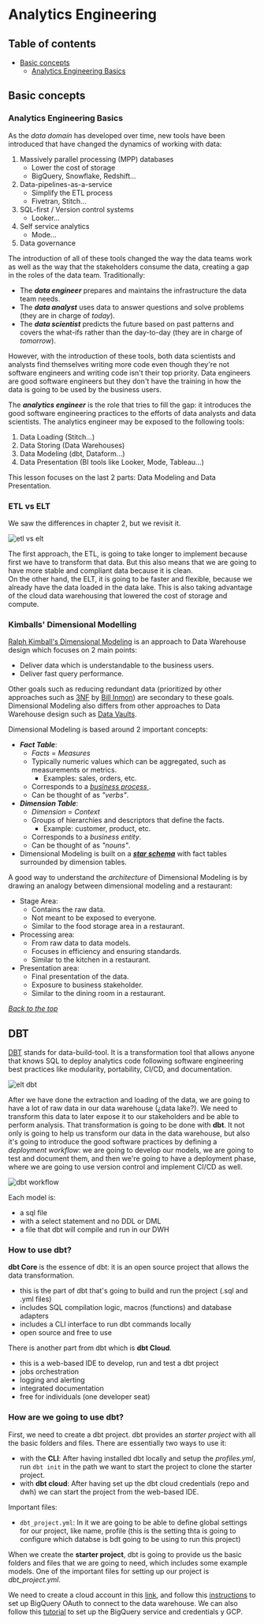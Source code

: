 # Analytics Engineering

## Table of contents
- [Basic concepts](#basic_-concepts) 
    - [Analytics Engineering Basics](#analytics-engineering-basics)

## Basic concepts
### Analytics Engineering Basics

As the _data domain_ has developed over time, new tools have been introduced that have changed the dynamics of working with data:

1. Massively parallel processing (MPP) databases
    * Lower the cost of storage 
    * BigQuery, Snowflake, Redshift...
1. Data-pipelines-as-a-service
    * Simplify the ETL process
    * Fivetran, Stitch...
1. SQL-first / Version control systems
    * Looker...
1. Self service analytics
    * Mode...
1. Data governance

The introduction of all of these tools changed the way the data teams work as well as the way that the stakeholders consume the data, creating a gap in the roles of the data team. Traditionally:

* The ***data engineer*** prepares and maintains the infrastructure the data team needs.
* The ***data analyst*** uses data to answer questions and solve problems (they are in charge of _today_).
* The ***data scientist*** predicts the future based on past patterns and covers the what-ifs rather than the day-to-day (they are in charge of _tomorrow_).

However, with the introduction of these tools, both data scientists and analysts find themselves writing more code even though they're not software engineers and writing code isn't their top priority.  Data engineers are good software engineers but they don't have the training in how the data is going to be used  by the business users.

The ***analytics engineer*** is the role that tries to fill the gap: it introduces the good software engineering practices to the efforts of data analysts and data scientists. The analytics engineer may be exposed to the following tools:
1. Data Loading (Stitch...)
1. Data Storing (Data Warehouses)
1. Data Modeling (dbt, Dataform...)
1. Data Presentation (BI tools like Looker, Mode, Tableau...)

This lesson focuses on the last 2 parts: Data Modeling and Data Presentation.

### ETL vs ELT

We saw the differences in chapter 2, but we revisit it.

![etl vs elt](../images/04_01_etlvselt.png)

The first approach, the ETL, is going to take longer to implement because first we have to transform that data. But this also means that we are going to have more stable and compliant data because it is clean.  
On the other hand, the ELT, it is going to be faster and flexible, because we already have the data loaded in the data lake. This is also taking advantage of the cloud data warehousing that lowered the cost of storage and compute.

### Kimballs' Dimensional Modelling

[Ralph Kimball's Dimensional Modeling](https://www.wikiwand.com/en/Dimensional_modeling#:~:text=Dimensional%20modeling%20(DM)%20is%20part,use%20in%20data%20warehouse%20design.) is an approach to Data Warehouse design which focuses on 2 main points:
* Deliver data which is understandable to the business users.
* Deliver fast query performance.

Other goals such as reducing redundant data (prioritized by other approaches such as [3NF](https://www.wikiwand.com/en/Third_normal_form#:~:text=Third%20normal%20form%20(3NF)%20is,integrity%2C%20and%20simplify%20data%20management.) by [Bill Inmon](https://www.wikiwand.com/en/Bill_Inmon)) are secondary to these goals. Dimensional Modeling also differs from other approaches to Data Warehouse design such as [Data Vaults](https://www.wikiwand.com/en/Data_vault_modeling).

Dimensional Modeling is based around 2 important concepts:
* ***Fact Table***:
    * _Facts_ = _Measures_
    * Typically numeric values which can be aggregated, such as measurements or metrics.
        * Examples: sales, orders, etc.
    * Corresponds to a [_business process_ ](https://www.wikiwand.com/en/Business_process).
    * Can be thought of as _"verbs"_.
* ***Dimension Table***:
    * _Dimension_ = _Context_
    * Groups of hierarchies and descriptors that define the facts.
        * Example: customer, product, etc.
    * Corresponds to a _business entity_.
    * Can be thought of as _"nouns"_.
* Dimensional Modeling is built on a [***star schema***](https://www.wikiwand.com/en/Star_schema) with fact tables surrounded by dimension tables.

A good way to understand the _architecture_ of Dimensional Modeling is by drawing an analogy between dimensional modeling and a restaurant:
* Stage Area:
    * Contains the raw data.
    * Not meant to be exposed to everyone.
    * Similar to the food storage area in a restaurant.
* Processing area:
    * From raw data to data models.
    * Focuses in efficiency and ensuring standards.
    * Similar to the kitchen in a restaurant.
* Presentation area:
    * Final presentation of the data.
    * Exposure to business stakeholder.
    * Similar to the dining room in a restaurant.

_[Back to the top](#)_


## DBT

[DBT](https://www.getdbt.com/) stands for data-build-tool. It is a transformation tool that allows anyone that knows SQL to deploy analytics code following software engineering best practices like modularity, portability, CI/CD, and documentation.

![elt dbt](../images/04_02_elt_dbt.png)

After we have done the extraction and loading of the data, we are going to have a lot of raw data in our data warehouse (¿data lake?). We need to transform this data to later expose it to our stakeholders and be able to perform analysis. That transformation is going to be done with **dbt**. It not only is going to help us transform our data in the data warehouse, but also it's going to introduce the good software practices by defining a *deployment workflow*: we are going to develop our models, we are going to test and document them, and then we're going to have a deployment phase, where we are going to use version control and implement CI/CD as well.

![dbt workflow](../images/04_03_dbt_workflow.png)

Each model is:
- a sql file
- with a select statement and no DDL or DML
- a file that dbt will compile and run in our DWH

### How to use dbt?

**dbt Core** is the essence of dbt: it is an open source project that allows the data transformation. 
- this is the part of dbt that's going to build and run the project (.sql and .yml files)
- includes SQL compilation logic, macros (functions) and database adapters
- includes a CLI interface to run dbt commands locally
- open source and free to use

There is another part from dbt which is **dbt Cloud**. 
- this is a web-based IDE to develop, run and test a dbt project
- jobs orchestration
- logging and alerting
- integrated documentation
- free for individuals (one developer seat)

### How are we going to use dbt?

First, we need to create a dbt project. dbt provides an *starter project* with all the basic folders and files. There are essentially two ways to use it:
* with the **CLI**: After having installed dbt locally and setup the *profiles.yml*, run `dbt init` in the path we want to start the project to clone the starter project.
* with **dbt cloud**: After having set up the dbt cloud credentials (repo and dwh) we can start the project from the web-based IDE.

Important files:
- `dbt_project.yml`: In it we are going to be able to define global settings for our project, like name, profile (this is the setting thta is going to configure which databse is bdt going to be using to run this project)

When we create the **starter project**, dbt is going to provide us the basic folders and files that we are going to need, which includes some example models. One of the important files for setting up our project is *dbt_project.yml*.

We need to create a cloud account in this [link](https://www.getdbt.com/signup/), and follow this [instructions](https://docs.getdbt.com/docs/cloud/manage-access/set-up-bigquery-oauth) to set up BigQuery OAuth to connect to the data warehouse. We can also follow this [tutorial](https://github.com/DataTalksClub/data-engineering-zoomcamp/blob/main/week_4_analytics_engineering/dbt_cloud_setup.md) to set up the BigQuery service and credentials y GCP.